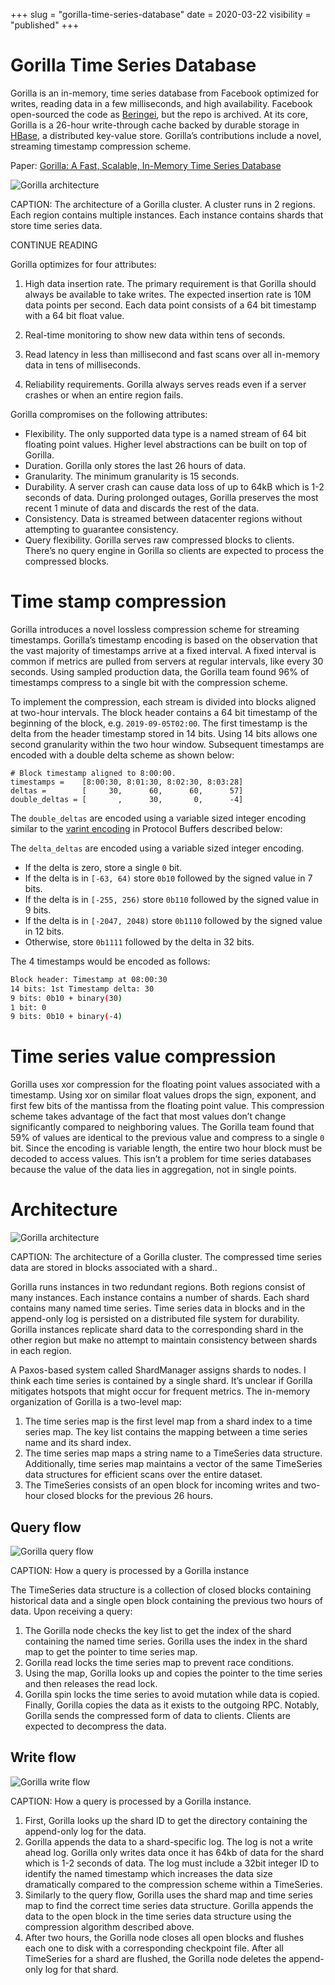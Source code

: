 +++
slug = "gorilla-time-series-database"
date = 2020-03-22
visibility = "published"
+++

# Gorilla Time Series Database

Gorilla is an in-memory, time series database from Facebook optimized for
writes, reading data in a few milliseconds, and high availability. Facebook
open-sourced the code as [Beringei], but the repo is archived. At its core,
Gorilla is a 26-hour write-through cache backed by durable storage in [HBase], a
distributed key-value store. Gorilla’s contributions include a novel, streaming
timestamp compression scheme.

Paper: [Gorilla: A Fast, Scalable, In-Memory Time Series Database][gorilla]

[gorilla]: gorilla.pdf
[hbase]: https://hbase.apache.org/
[beringei]: https://github.com/facebookarchive/beringei

![Gorilla architecture](gorilla_architecture.png)

CAPTION: The architecture of a Gorilla cluster. A cluster runs in 2 regions.
Each region contains multiple instances. Each instance contains shards that
store time series data.

CONTINUE READING

Gorilla optimizes for four attributes:

1. High data insertion rate. The primary requirement is that Gorilla should
   always be available to take writes. The expected insertion rate is 10M data
   points per second. Each data point consists of a 64 bit timestamp with a 64
   bit float value.

2. Real-time monitoring to show new data within tens of seconds.

3. Read latency in less than millisecond and fast scans over all in-memory data
   in tens of milliseconds.

4. Reliability requirements. Gorilla always serves reads even if a server
   crashes or when an entire region fails.

Gorilla compromises on the following attributes:

- Flexibility. The only supported data type is a named stream of 64 bit floating
  point values. Higher level abstractions can be built on top of Gorilla.
- Duration. Gorilla only stores the last 26 hours of data.
- Granularity. The minimum granularity is 15 seconds.
- Durability. A server crash can cause data loss of up to 64kB which is 1-2
  seconds of data. During prolonged outages, Gorilla preserves the most recent 1
  minute of data and discards the rest of the data.
- Consistency. Data is streamed between datacenter regions without attempting to
  guarantee consistency.
- Query flexibility. Gorilla serves raw compressed blocks to clients. There’s no
  query engine in Gorilla so clients are expected to process the compressed
  blocks.

# Time stamp compression

Gorilla introduces a novel lossless compression scheme for streaming timestamps.
Gorilla’s timestamp encoding is based on the observation that the vast majority
of timestamps arrive at a fixed interval. A fixed interval is common if metrics
are pulled from servers at regular intervals, like every 30 seconds. Using
sampled production data, the Gorilla team found 96% of timestamps compress to a
single bit with the compression scheme.

To implement the compression, each stream is divided into blocks aligned at
two-hour intervals. The block header contains a 64 bit timestamp of the
beginning of the block, e.g. `2019-09-05T02:00`. The first timestamp is the
delta from the header timestamp stored in 14 bits. Using 14 bits allows one
second granularity within the two hour window. Subsequent timestamps are encoded
with a double delta scheme as shown below:

```
# Block timestamp aligned to 8:00:00.
timestamps =    [8:00:30, 8:01:30, 8:02:30, 8:03:28]
deltas =        [     30,      60,      60,      57]
double_deltas = [       ,      30,       0,      -4]
```

The `double_deltas` are encoded using a variable sized integer encoding similar
to the [varint encoding] in Protocol Buffers described below:

[varint encoding]:
  https://developers.google.com/protocol-buffers/docs/encoding#varints

The `delta_deltas` are encoded using a variable sized integer encoding.

- If the delta is zero, store a single `0` bit.
- If the delta is in `[-63, 64)` store `0b10` followed by the signed value in 7
  bits.
- If the delta is in `[-255, 256)` store `0b110` followed by the signed value in
  9 bits.
- If the delta is in `[-2047, 2048)` store `0b1110` followed by the signed value
  in 12 bits.
- Otherwise, store `0b1111` followed by the delta in 32 bits.

The 4 timestamps would be encoded as follows:

```bash
Block header: Timestamp at 08:00:30
14 bits: 1st Timestamp delta: 30
9 bits: 0b10 + binary(30)
1 bit: 0
9 bits: 0b10 + binary(-4)
```

# Time series value compression

Gorilla uses xor compression for the floating point values associated with a
timestamp. Using xor on similar float values drops the sign, exponent, and first
few bits of the mantissa from the floating point value. This compression scheme
takes advantage of the fact that most values don’t change significantly compared
to neighboring values. The Gorilla team found that 59% of values are identical
to the previous value and compress to a single `0` bit. Since the encoding is
variable length, the entire two hour block must be decoded to access values.
This isn’t a problem for time series databases because the value of the data
lies in aggregation, not in single points.

# Architecture

![Gorilla architecture](gorilla_architecture.png)

CAPTION: The architecture of a Gorilla cluster. The compressed time series data
are stored in blocks associated with a shard..

Gorilla runs instances in two redundant regions. Both regions consist of many
instances. Each instance contains a number of shards. Each shard contains many
named time series. Time series data in blocks and in the append-only log is
persisted on a distributed file system for durability. Gorilla instances
replicate shard data to the corresponding shard in the other region but make no
attempt to maintain consistency between shards in each region.

A Paxos-based system called ShardManager assigns shards to nodes. I think each
time series is contained by a single shard. It’s unclear if Gorilla mitigates
hotspots that might occur for frequent metrics. The in-memory organization of
Gorilla is a two-level map:

1. The time series map is the first level map from a shard index to a time
   series map. The key list contains the mapping between a time series name and
   its shard index.
2. The time series map maps a string name to a TimeSeries data structure.
   Additionally, time series map maintains a vector of the same TimeSeries data
   structures for efficient scans over the entire dataset.
3. The TimeSeries consists of an open block for incoming writes and two-hour
   closed blocks for the previous 26 hours.

## Query flow

![Gorilla query flow](gorilla_query_flow.png)

CAPTION: How a query is processed by a Gorilla instance

The TimeSeries data structure is a collection of closed blocks containing
historical data and a single open block containing the previous two hours of
data. Upon receiving a query:

1. The Gorilla node checks the key list to get the index of the shard containing
   the named time series. Gorilla uses the index in the shard map to get the
   pointer to time series map.
2. Gorilla read locks the time series map to prevent race conditions.
3. Using the map, Gorilla looks up and copies the pointer to the time series and
   then releases the read lock.
4. Gorilla spin locks the time series to avoid mutation while data is copied.
   Finally, Gorilla copies the data as it exists to the outgoing RPC. Notably,
   Gorilla sends the compressed form of data to clients. Clients are expected to
   decompress the data.

## Write flow

![Gorilla write flow](gorilla_write_flow.png)

CAPTION: How a query is processed by a Gorilla instance.

1. First, Gorilla looks up the shard ID to get the directory containing the
   append-only log for the data.
2. Gorilla appends the data to a shard-specific log. The log is not a write
   ahead log. Gorilla only writes data once it has 64kb of data for the shard
   which is 1-2 seconds of data. The log must include a 32bit integer ID to
   identify the named timestamp which increases the data size dramatically
   compared to the compression scheme within a TimeSeries.
3. Similarly to the query flow, Gorilla uses the shard map and time series map
   to find the correct time series data structure. Gorilla appends the data to
   the open block in the time series data structure using the compression
   algorithm described above.
4. After two hours, the Gorilla node closes all open blocks and flushes each one
   to disk with a corresponding checkpoint file. After all TimeSeries for a
   shard are flushed, the Gorilla node deletes the append-only log for that
   shard.
